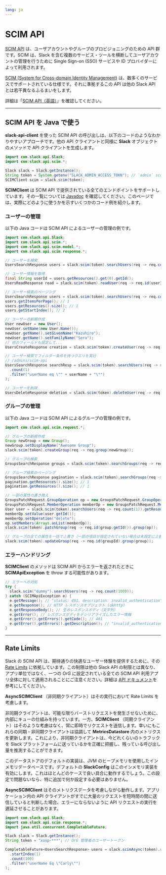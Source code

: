 ```yaml
---
lang: ja
---
```


# SCIM API

[SCIM API](/admins/scim-api) は、ユーザアカウントやグループのプロビジョニングのための API 群です。SCIM は、Slack を含む複数のサービス・ツールを横断してユーザアカウントの管理を行うために Single Sign-on (SSO) サービスや ID プロバイダーによって利用されます。

[SCIM (System for Cross-domain Identity Management)](http://www.simplecloud.info/) は、数多くのサービスでサポートされている仕様です。それに準拠するこの API は他の Slack API とは若干異なるふるまいをします。

詳細は「[SCIM API（英語）](/admins/scim-api)」を確認してください。

---
## SCIM API を Java で使う

**slack-api-client** を使った SCIM API の呼び出しは、以下のコードのようなわかりやすいアプローチです。他の API クライアントと同様に **Slack** オブジェクトのメソッドで API クライアントを生成します。

```java
import com.slack.api.Slack;
import com.slack.api.scim.*;

Slack slack = Slack.getInstance();
String token = System.getenv("SLACK_ADMIN_ACCESS_TOKN"); // `admin` scope が必要
SCIMClient scim = slack.scim(token);
```

**SCIMClient** は SCIM API で提供されている全てのエンドポイントをサポートしています。その一覧については [Javadoc](https://oss.sonatype.org/service/local/repositories/releases/archive/com/slack/api/slack-api-client/sdkLatestVersion/slack-api-client-sdkLatestVersion-javadoc.jar/!/com/slack/api/scim/SCIMClient.html) を確認してください。このページでは、実際にどのように使うかを示すいくつかのコード例を紹介します。

### ユーザーの管理

以下の Java コードは SCIM API によるユーザーの管理の例です。

```java
import com.slack.api.Slack;
import com.slack.api.scim.*;
import com.slack.api.scim.model.*;
import com.slack.api.scim.response.*;

// ユーザーを検索
UsersSearchResponse users = slack.scim(token).searchUsers(req -> req.count(1000));

// ユーザー情報を取得
final String userId = users.getResources().get(0).getId();
UsersReadResponse read = slack.scim(token).readUser(req -> req.id(userId));

// ユーザー検索のページング
UsersSearchResponse users = slack.scim(token).searchUsers(req -> req.count(1).startIndex(2));
users.getItemsPerPage(); // 1
users.getResources().size(); // 1
users.getStartIndex(); // 2

// ユーザーの新規作成
User newUser = new User();
newUser.setName(new User.Name());
newUser.getName().setGivenName("Kazuhiro");
newUser.getName().setFamilyName("Sera");
// 他のフィールドも設定して...
UsersCreateResponse creation = slack.scim(token).createUser(req -> req.user(newUser));

// ユーザー検索でフィルター条件を持つクエリを実行
// /admins/scim-api
UsersSearchResponse searchResp = slack.scim(token).searchUsers(req -> req
  .count(1)
  .filter("userName eq \"" + userName + "\"")
);

// ユーザーを削除
UsersDeleteResponse deletion = slack.scim(token).deleteUser(req -> req.id(userId));
```

### グループの管理

以下の Java コードは SCIM API によるグループの管理の例です。

```java
import com.slack.api.scim.request.*;

// グループの新規作成
Group newGroup = new Group();
newGroup.setDisplayName("Awesome Group");
slack.scim(token).createGroup(req -> req.group(newGroup));

// グループの検索
GroupsSearchResponse groups = slack.scim(token).searchGroups(req -> req.count(1000));

// グループ検索のページング
GroupsSearchResponse pagination = slack.scim(token).searchGroups(req -> req.count(1));
pagination.getResources().size(); // 1
pagination.getResources().size(); // 1

// 一部の属性の書き換え
GroupsPatchRequest.GroupOperation op = new GroupsPatchRequest.GroupOperation();
GroupsPatchRequest.MemberOperation memberOp = new GroupsPatchRequest.MemberOperation();
User user = slack.scim(token).searchUsers(req -> req.count(1)).getResources().get(0);
memberOp.setValue(user.getId());
memberOp.setOperation("delete");
op.setMembers(Arrays.asList(memberOp));
slack.scim(token).patchGroup(req -> req.id(group.getId()).group(op));

// グループの全ての属性を一括で上書き（一部の項目が指定されていない場合は未設定に上書き）
slack.scim(token).updateGroup(req -> req.id(groupId).group(group));
```

### エラーハンドリング

**SCIMClient** のメソッドは SCIM API からエラーを返されたときに **SCIMApiException** を throw する可能性があります。

```java
// エラーへの対処
try {
  slack.scim("dummy").searchUsers(req -> req.count(1000));
} catch (SCIMApiException e) {
  e.getMessage(); // "status: 401, description: invalid_authentication"
  e.getResponse(); // HTTP レスポンスオブジェクト (okhttp)
  e.getResponseBody(); // 生のレスポンスボディ（文字列）
  e.getError(); // レスポンスボディをデシリアライズしたエラー情報
  e.getError().getErrors().getCode(); // 401
  e.getError().getErrors().getDescription(); // "invalid_authentication"
}
```

---
## Rate Limits

Slack の SCIM API は、期待通りの快適なユーザー体験を提供するために、その [Rate Limits](/apis/web-api/rate-limits) に依拠しています。この制限は他の Slack API の制限とは異なり、アプリ単位ではなく、一つの OrG に設定されている全ての SCIM API 利用アプリ全体に対して適用されることにご注意ください。詳細は [API ドキュメント](/admins/scim-api#limitations)を参考にしてください。

**AsyncSCIMClient** （非同期クライアント）はその実行において Rate Limits を考慮します。

非同期クライアントは、可能な限りバーストリクエストを発生させないために、内部にキューの仕組みを持っています。一方、**SCIMClient** （同期クライアント）はそのような考慮はなく、常に即時でリクエストを送信します。幸いにもこれらの同期・非同期クライアントは協調して **MetricsDatastore** 内のメトリクスを更新します。これにより、非同期クライアントは、今どれくらいのトラフックを Slack プラットフォームに送っているかを正確に把握し、残っている呼び出し量を推測することができます。

このデータストアのデフォルトの実装は、JVM のヒープメモリを使用したインメモリデータベースです。デフォルトの **SlackConfig** はこのインメモリ実装を有効にします。これはほとんどのケースで良い具合に動作するでしょう。この設定で問題ないなら、特に追加で何か設定する必要はありません。

**AsyncSCIMClient** はそのメトリクスデータを考慮しながら動作します。アプリケーション内の API クライアントがすでに大量のリクエストを短時間の間に送信していると判断した場合、エラーにならないように API リクエストの実行を遅延させることがあります。

```java
import com.slack.api.Slack;
import com.slack.api.scim.response.*;
import java.util.concurrent.CompletableFuture;

Slack slack = Slack.getInstance();
String token = "xoxp-***"; // OrG 管理者のユーザートークン

CompletableFuture<UsersSearchResponse> users = slack.scimAsync(token).searchUsers(req -> req
  .startIndex(1)
  .count(100)
  .filter("userName Eq \"Carly\"")
);
```